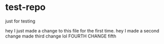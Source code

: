 # test-repo
just for testing

hey I just made a change to this file for the first time.
hey I made a second change 
made third change lol
FOURTH CHANGE 
fifth